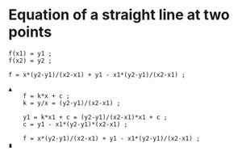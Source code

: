 # Equation of a straight line at two points

	f(x1) = y1 ;
	f(x2) = y2 ;

	f = x*(y2-y1)/(x2-x1) + y1 - x1*(y2-y1)/(x2-x1) ;

	▲
		f = k*x + c ;
		k = y/x = (y2-y1)/(x2-x1) ;

		y1 = k*x1 + c = (y2-y1)/(x2-x1)*x1 + c ;
		c = y1 - x1*(y2-y1)*(x2-x1) ;

		f = x*(y2-y1)/(x2-x1) + y1 - x1*(y2-y1)/(x2-x1) ;
	∎
